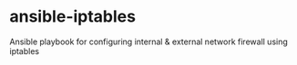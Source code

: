 # ansible-iptables
Ansible playbook for configuring internal &amp; external network firewall using iptables
